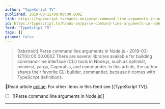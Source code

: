 ```yaml
---
author: "TypeScript TV"
published: 2019-03-12T00:00:00.000Z
link: https://typescript.tv/hands-on/parse-command-line-arguments-in-nodejs/
id: https://typescript.tv/hands-on/parse-command-line-arguments-in-nodejs/
feed: "TypeScript TV"
tags: []
pinned: false
---
```

> [!abstract] Parse command line arguments in Node.js - 2019-03-12T00:00:00.000Z
> There are several libraries available for building command-line interface (CLI) tools in Node.js, such as optimist, minimist, yargs, Caporal.js, and commander. In this article, the author shares their favorite CLI builder, commander, because it comes with TypeScript definitions.

🔗Read article [online](https://typescript.tv/hands-on/parse-command-line-arguments-in-nodejs/). For other items in this feed see [[TypeScript TV]].

- [ ] [[Parse command line arguments in Node․js]]
- - -

